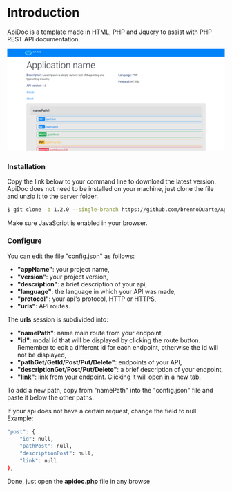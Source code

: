 # Introduction

ApiDoc is a template made in HTML, PHP and Jquery to assist with PHP REST API documentation.
 
<img src="api-doc/view/_img/apidoc.png">

### Installation

Copy the link below to your command line to download the latest version. ApiDoc does not need to be installed on your machine, just clone the file and unzip it to the server folder.

```sh
$ git clone -b 1.2.0 --single-branch https://github.com/brennoDuarte/ApiDoc.git ApiDoc-v1.2.0-stable
```

Make sure JavaScript is enabled in your browser.

### Configure

You can edit the file "config.json" as follows:

- **"appName"**: your project name,
- **"version"**: your project version,
- **"description"**: a brief description of your api,
- **"language"**: the language in which your API was made,
- **"protocol"**: your api's protocol, HTTP or HTTPS,
- **"urls"**: API routes.

The **urls** session is subdivided into:
- **"namePath"**: name main route from your endpoint,
- **"id"**: modal id that will be displayed by clicking the route button. Remember to edit a different id for each endpoint, otherwise the id will not be displayed,
- **"pathGet/GetId/Post/Put/Delete"**: endpoints of your API,
- **"descriptionGet/Post/Put/Delete"**: a brief description of your endpoint,
- **"link"**: link from your endpoint. Clicking it will open in a new tab.

To add a new path, copy from "namePath" into the "config.json" file and paste it below the other paths.

If your api does not have a certain request, change the field to null. Example: 

```sh
"post": {
    "id": null,
    "pathPost": null,
    "descriptionPost": null,
    "link": null
},
```

Done, just open the **apidoc.php** file in any browse
